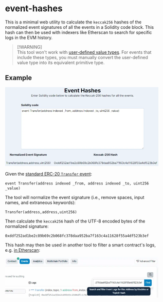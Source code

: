 # event-hashes

This is a minimal web utility to calculate the `keccak256` hashes of the normalized event signatures of all the events in a Solidity code block. This hash can then be used with indexers like Etherscan to search for specific logs in the EVM history.

> [!WARNING]<br>
> This tool won't work with [user-defined value types](https://docs.soliditylang.org/en/latest/types.html#user-defined-value-types). For events that include these types, you must manually convert the user-defined value type into its equivalent primitive type.

## Example

![Demonstration of the event-hashes web UI hashing the ERC-20 Transfer event.](./.github/event-hashes.webp)

Given the [standard ERC-20 `Transfer` event](https://eips.ethereum.org/EIPS/eip-20#events):

```
event Transfer(address indexed _from, address indexed _to, uint256 _value)
```

The tool will normalize the event signature (i.e., remove spaces, input names, and extraneous keywords):

```
Transfer(address,address,uint256)
```

Then calculate the `keccak256` hash of the UTF-8 encoded bytes of the normalized signature:

```
0xddf252ad1be2c89b69c2b068fc378daa952ba7f163c4a11628f55a4df523b3ef
```

This hash may then be used in another tool to filter a smart contract's logs, e.g. [in Etherscan](https://etherscan.io/address/0xa0b86991c6218b36c1d19d4a2e9eb0ce3606eb48#events):

![The "Events" page of a token smart contract on Etherscan, filtered to only the events matching the previously calculated Keccak-256 hash.](./.github/etherscan.webp)
